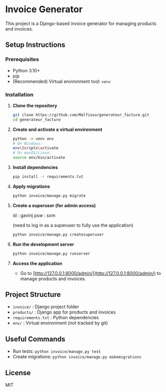 # Invoice Generator

This project is a Django-based invoice generator for managing products and invoices.

## Setup Instructions

### Prerequisites

- Python 3.10+
- pip
- (Recommended) Virtual environment tool: `venv`

### Installation

1. **Clone the repository**

   ```sh
   git clone https://github.com/Malfioso/generateur_facture.git
   cd generateur_facture
   ```

2. **Create and activate a virtual environment**

   ```sh
   python -m venv env
   # On Windows:
   env\Scripts\activate
   # On macOS/Linux:
   source env/bin/activate
   ```

3. **Install dependencies**

   ```sh
   pip install -r requirements.txt
   ```

4. **Apply migrations**

   ```sh
   python invoice/manage.py migrate
   ```

5. **Create a superuser (for admin access)**

   id : gavinj
   psw : sxm

   (need to log in as a superuser to fully use the application)

   ```sh
   python invoice/manage.py createsuperuser
   ```

6. **Run the development server**

   ```sh
   python invoice/manage.py runserver
   ```

7. **Access the application**
   - Go to [http://127.0.0.1:8000/admin/](http://127.0.0.1:8000/admin/) to manage products and invoices.

## Project Structure

- `invoice/` : Django project folder
- `products/` : Django app for products and invoices
- `requirements.txt` : Python dependencies
- `env/` : Virtual environment (not tracked by git)

## Useful Commands

- Run tests: `python invoice/manage.py test`
- Create migrations: `python invoice/manage.py makemigrations`

## License

MIT
